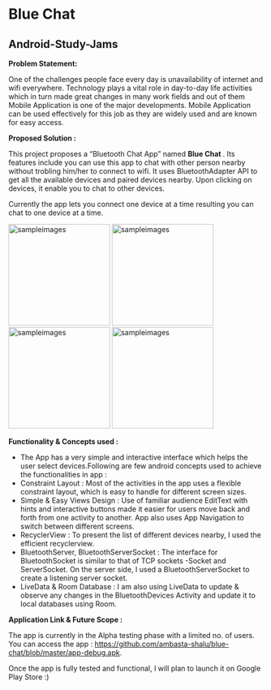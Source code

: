 # Blue Chat

## Android-Study-Jams

<b> Problem Statement: </b>

One of the challenges people face every day is unavailability of internet and wifi everywhere.
Technology plays a vital role in day-to-day life activities which in turn made great changes in many work fields and out of them Mobile Application is one of the major developments.
Mobile Application can be used effectively for this job as they are widely used and are known for easy access.

<b> Proposed Solution : </b>

This project proposes a “Bluetooth Chat App” named <b>Blue Chat </b>. Its features include you can use this app to chat with other person nearby without trobling him/her to connect to wifi.
It uses BluetoothAdapter API to get all the available devices and paired devices nearby. Upon clicking on devices, it enable you to chat to other devices.


Currently the app lets you connect one device at a time resulting you can chat to one device at a time.


<img width="200" alt="sampleimages" src="https://raw.githubusercontent.com/ambasta-shalu/blue-chat/blob/master/snapshot1.jpg">
<img width="200" alt="sampleimages" src="https://raw.githubusercontent.com/ambasta-shalu/blue-chat/blob/master/snapshot2.jpg">
<img width="200" alt="sampleimages" src="https://raw.githubusercontent.com/ambasta-shalu/blue-chat/blob/master/snapshot3.jpg">
<img width="200" alt="sampleimages" src="https://raw.githubusercontent.com/ambasta-shalu/blue-chat/blob/master/snapshot4.jpg">

<b> Functionality & Concepts used : </b>

- The App has a very simple and interactive interface which helps the user select devices.Following are few android concepts used to achieve the functionalities in app : 
- Constraint Layout : Most of the activities in the app uses a flexible constraint layout, which is easy to handle for different screen sizes.
- Simple & Easy Views Design : Use of familiar audience EditText with hints and interactive buttons made it easier for users move back and forth from one activity to another. App also uses App Navigation to switch between different screens.
- RecyclerView : To present the list of different devices nearby, I used the efficient recyclerview.
- BluetoothServer, BluetoothServerSocket : The interface for BluetoothSocket is similar to that of TCP sockets -Socket and ServerSocket. On the server side, I used a BluetoothServerSocket to create a listening server socket.
- LiveData & Room Database : I am also using LiveData to update & observe any changes in the BluetoothDevices Activity and update it to local databases using Room.

<b> Application Link & Future Scope : </b>

The app is currently in the Alpha testing phase with a limited no. of users.
You can access the app : https://github.com/ambasta-shalu/blue-chat/blob/master/app-debug.apk.

Once the app is fully tested and functional, I will plan to launch it on Google Play Store :)

